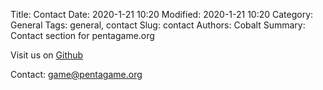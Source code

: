 Title: Contact
Date: 2020-1-21 10:20
Modified: 2020-1-21 10:20
Category: General
Tags: general, contact
Slug: contact
Authors: Cobalt
Summary: Contact section for pentagame.org


Visit us on [Github](https://github.com/penta-game)

Contact: [game@pentagame.org](mailto:game@pentagame.org)
